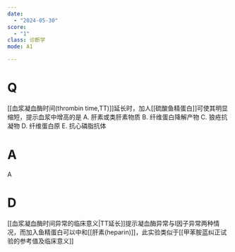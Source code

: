 ```yaml
---
date:
  - "2024-05-30"
score:
  - "1"
class: 诊断学
mode: A1

---
```



# Q
[[血浆凝血酶时间(thrombin time,TT)]]延长时，加人[[硫酸鱼精蛋白]]可使其明显缩短，提示血浆中增高的是
A. 肝素或类肝素物质 
B. 纤维蛋白降解产物 
C. 狼疮抗凝物
D. 纤维蛋白原 
E. 抗心磷脂抗体

# A

A


# D
[[血浆凝血酶时间异常的临床意义|TT延长]]提示凝血酶异常与I因子异常两种情况，而加入鱼精蛋白可以中和[[肝素(heparin)]]，此实验类似于[[甲苯胺蓝纠正试验的参考值及临床意义]]


